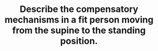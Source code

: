 ---
title: "Describe the compensatory mechanisms in a fit person moving from the supine to the standing position."
entityType: SAQ
exam: PEX
college: ANZCA
year: 2005
sitting: A
question: 14
passRate: 52
EC_expectedDomains:
- "The main points that would gain a pass were: An appreciation that the circulation acts as a hydrostatic column of fluid subject to the effects of gravity, Descriptions of the main circulatory effects of becoming upright, Demonstration of an understanding of the circulatory compensation mechanisms involved, Reference to the important cerebral compensations, The contribution of the leg muscles and venous valves, An idea of the time course and sequence of these events"
EC_extraCredit:
- "Additional information that attracted further marks included: More detailed descriptions of the feedback mechanisms involved, Numerical quantifications of the magnitude of the various pressure changes, Identification of the conditions under which the physiological compensation mechanisms would be incomplete or disrupted, An understanding of the relationship of the changes on intracranial pressure, cerebral perfusion pressure and venous pressure"
EC_errorsCommon:
- "Common mistakes or omissions included: Confusion over whether a decrease in blood pressure increases or decreases the rate of firing from the baroreceptors, Pursuing one or two parameters in great detail, at the expense of a comprehensive overview, Reproduction of graphs or formulae that, although relevant, are not accompanied by any description of the physiological implications of the interrelationship, It should be noted that re-writing the question verbatim at the beginning of the answer does not attract marks"
---
